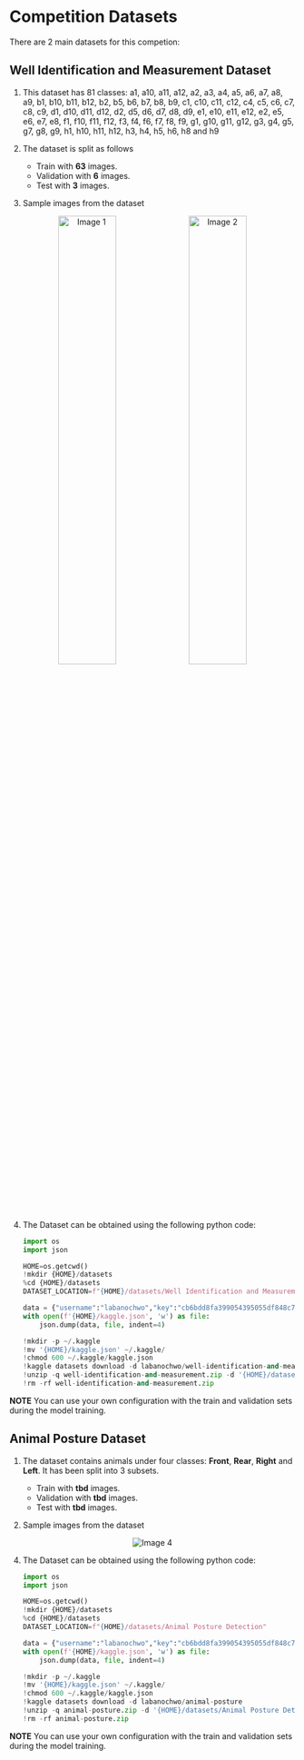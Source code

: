 # Competition Datasets

There are 2 main datasets for this competion:

## Well Identification and Measurement Dataset

1. This dataset has 81 classes:
   a1, a10, a11, a12, a2, a3, a4, a5, a6, a7, a8, a9, b1, b10, b11, b12, b2, b5, b6, b7, b8, b9, c1, c10, c11, c12, c4, c5, c6, c7, c8, c9, d1, d10, d11, d12, d2, d5, d6, d7, d8, d9, e1, e10, e11, e12, e2, e5, e6, e7, e8, f1, f10, f11, f12, f3, f4, f6, f7, f8, f9, g1, g10, g11, g12, g3, g4, g5, g7, g8, g9, h1, h10, h11, h12, h3, h4, h5, h6, h8 and h9

2. The dataset is split as follows

   - Train with **63** images.
   - Validation with **6** images.
   - Test with **3** images.

3. Sample images from the dataset

<p align="center">
  <img src="https://github.com/MVet-Platform/M-Vet_Hackathon24/blob/main/sample_images/IMG_5750_JPG.rf.789dfecb1651011f75d36c7907c77683.jpg" alt="Image 1" width="45%" />
  <img src="https://github.com/MVet-Platform/M-Vet_Hackathon24/blob/main/sample_images/IMG_5760_JPG.rf.43199e715998f4adf77924e114b1d717.jpg" alt="Image 2" width="45%" />
</p>

4. The Dataset can be obtained using the following python code:

   ```python
   import os
   import json

   HOME=os.getcwd()
   !mkdir {HOME}/datasets
   %cd {HOME}/datasets
   DATASET_LOCATION=f"{HOME}/datasets/Well Identification and Measurement"

   data = {"username":"labanochwo","key":"cb6bdd8fa399054395055df848c757b8"}
   with open(f'{HOME}/kaggle.json', 'w') as file:
       json.dump(data, file, indent=4)

   !mkdir -p ~/.kaggle
   !mv '{HOME}/kaggle.json' ~/.kaggle/
   !chmod 600 ~/.kaggle/kaggle.json
   !kaggle datasets download -d labanochwo/well-identification-and-measurement
   !unzip -q well-identification-and-measurement.zip -d '{HOME}/datasets/Well Identification and Measurement'
   !rm -rf well-identification-and-measurement.zip
   ```

**NOTE**
You can use your own configuration with the train and validation sets during the model training.

## Animal Posture Dataset

1. The dataset contains animals under four classes: **Front**, **Rear**, **Right** and **Left**. It has been split into 3 subsets.

   - Train with **tbd** images.
   - Validation with **tbd** images.
   - Test with **tbd** images.

2. Sample images from the dataset

<p align="center">
  <img src="https://github.com/MVet-Platform/M-Vet_Hackathon24/blob/main/sample_images/val_batch0_pred.jpg" alt="Image 4" />
</p>

4. The Dataset can be obtained using the following python code:

   ```python
   import os
   import json

   HOME=os.getcwd()
   !mkdir {HOME}/datasets
   %cd {HOME}/datasets
   DATASET_LOCATION=f"{HOME}/datasets/Animal Posture Detection"

   data = {"username":"labanochwo","key":"cb6bdd8fa399054395055df848c757b8"}
   with open(f'{HOME}/kaggle.json', 'w') as file:
       json.dump(data, file, indent=4)

   !mkdir -p ~/.kaggle
   !mv '{HOME}/kaggle.json' ~/.kaggle/
   !chmod 600 ~/.kaggle/kaggle.json
   !kaggle datasets download -d labanochwo/animal-posture
   !unzip -q animal-posture.zip -d '{HOME}/datasets/Animal Posture Detection'
   !rm -rf animal-posture.zip
   ```

**NOTE**
You can use your own configuration with the train and validation sets during the model training.
